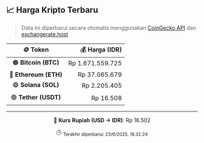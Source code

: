 

<!-- HARGA_KRIPTO -->
## 📈 Harga Kripto Terbaru

> Data ini diperbarui secara otomatis menggunakan [CoinGecko API](https://www.coingecko.com/) dan [exchangerate.host](https://exchangerate.host/)

<div align="center">

| 🪙 Token | 💰 Harga (IDR) |
|:------:|---------------:|
| 🟠 **Bitcoin (BTC)**   | Rp 1.671.559.725 |
| 🔵 **Ethereum (ETH)**  | Rp 37.065.679 |
| 🟣 **Solana (SOL)**    | Rp 2.205.405 |
| 🟢 **Tether (USDT)**   | Rp 16.508 |

---

💱 **Kurs Rupiah (USD → IDR)**: Rp 16.502

🕒 <sub>Terakhir diperbarui: 23/6/2025, 18.32.24</sub>

</div>
<!-- /HARGA_KRIPTO -->